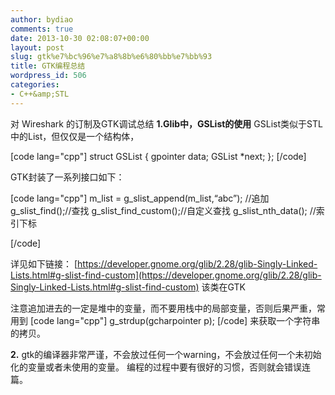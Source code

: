 ```yaml
---
author: bydiao
comments: true
date: 2013-10-30 02:08:07+00:00
layout: post
slug: gtk%e7%bc%96%e7%a8%8b%e6%80%bb%e7%bb%93
title: GTK编程总结
wordpress_id: 506
categories:
- C++&amp;STL
---
```


对 Wireshark 的订制及GTK调试总结
**1.Glib中，GSList的使用**
GSList类似于STL中的List，但仅仅是一个结构体，

[code lang="cpp"]
struct GSList {
  gpointer data;
  GSList *next;
};
[/code]


GTK封装了一系列接口如下：

[code lang="cpp"]
m_list = g_slist_append(m_list,“abc”); //追加
g_slist_find();//查找
g_slist_find_custom();//自定义查找
g_slist_nth_data();  //索引下标

[/code]


详见如下链接：
[https://developer.gnome.org/glib/2.28/glib-Singly-Linked-Lists.html#g-slist-find-custom](https://developer.gnome.org/glib/2.28/glib-Singly-Linked-Lists.html#g-slist-find-custom)
该类在GTK

注意追加进去的一定是堆中的变量，而不要用栈中的局部变量，否则后果严重，常用到
[code lang="cpp"]
g_strdup(gcharpointer p);
[/code]
来获取一个字符串的拷贝。

**2.**
gtk的编译器非常严谨，不会放过任何一个warning，不会放过任何一个未初始化的变量或者未使用的变量。
编程的过程中要有很好的习惯，否则就会错误连篇。
